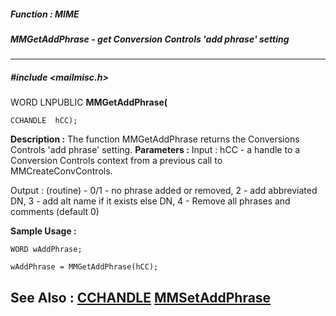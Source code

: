 ##### Function : MIME
##### MMGetAddPhrase - get Conversion Controls 'add phrase' setting
---
##### #include <mailmisc.h>
WORD LNPUBLIC **MMGetAddPhrase(**

	CCHANDLE  hCC);
**Description :**
The function  MMGetAddPhrase returns the Conversions Controls 'add phrase' 
setting.
**Parameters :**
Input :
hCC  -  a handle to a Conversion Controls context from a previous call to MMCreateConvControls.

Output :
(routine)  -  0/1 - no phrase added or removed,
              2   - add abbreviated DN,
              3   - add alt name if it exists else DN,
              4   - Remove all phrases and comments (default 0)


**Sample Usage :**
```
WORD wAddPhrase;

wAddPhrase = MMGetAddPhrase(hCC);

```
**See Also :**
[CCHANDLE](D:/md_files/CCHANDLE.md)
[MMSetAddPhrase](D:/md_files/MMSetAddPhrase.md)
---
